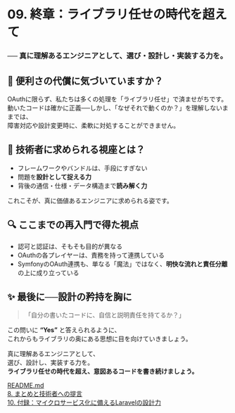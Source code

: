 # 09. 終章：ライブラリ任せの時代を超えて
### ── 真に理解あるエンジニアとして、選び・設計し・実装する力を。

## 📌 便利さの代償に気づいていますか？

OAuthに限らず、私たちは多くの処理を「ライブラリ任せ」で済ませがちです。  
動いたコードは確かに正義──しかし、「なぜそれで動くのか？」を理解しないままでは、  
障害対応や設計変更時に、柔軟に対処することができません。


## 🧠 技術者に求められる視座とは？

- フレームワークやバンドルは、手段にすぎない
- 問題を**設計として捉える力**
- 背後の通信・仕様・データ構造まで**読み解く力**

これこそが、真に価値あるエンジニアに求められる姿です。


## 🔍 ここまでの再入門で得た視点

- 認可と認証は、そもそも目的が異なる
- OAuthの各プレイヤーは、責務を持って連携している
- SymfonyのOAuth連携も、単なる「魔法」ではなく、**明快な流れと責任分離**の上に成り立っている


## ✨ 最後に──設計の矜持を胸に

> 「自分の書いたコードに、自信と説明責任を持てるか？」

この問いに **“Yes”** と答えられるように、  
これからもライブラリの奥にある思想に目を向けていきましょう。


真に理解あるエンジニアとして、  
選び、設計し、実装する力を。  
**ライブラリ任せの時代を超え、意図あるコードを書き続けましょう。**

[README.md](../README.md)<br>
[8. まとめと技術者への提言](../slides/08_summary.md)<br>
[10. 付録：マイクロサービス化に備えるLaravelの設計力](../slides/10_microservice_laravel.md)<br>

